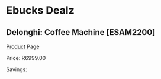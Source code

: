 
# Ebucks Dealz
## Delonghi: Coffee Machine [ESAM2200]
[Product Page](https://www.ebucks.com/web/shop/productSelected.do?prodId=1158922687&catId=704984897)

Price: R6999.00

Savings: 


	